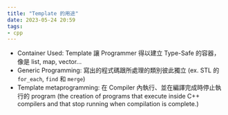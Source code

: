 ```yaml
---
title: "Template 的用途"
date: 2023-05-24 20:59
tags:
- cpp
---
```

- Container Used: Template 讓 Programmer 得以建立 Type-Safe 的容器，像是 list, map, vector...
- Generic Programming: 寫出的程式碼跟所處理的類別彼此獨立 (ex. STL 的 `for_each`, `find` 和 `merge`)
- Template metaprogramming: 在 Compiler 內執行、並在編譯完成時停止執行的 program (the creation of programs that execute inside C++ compilers and that stop running when compilation is complete.)
